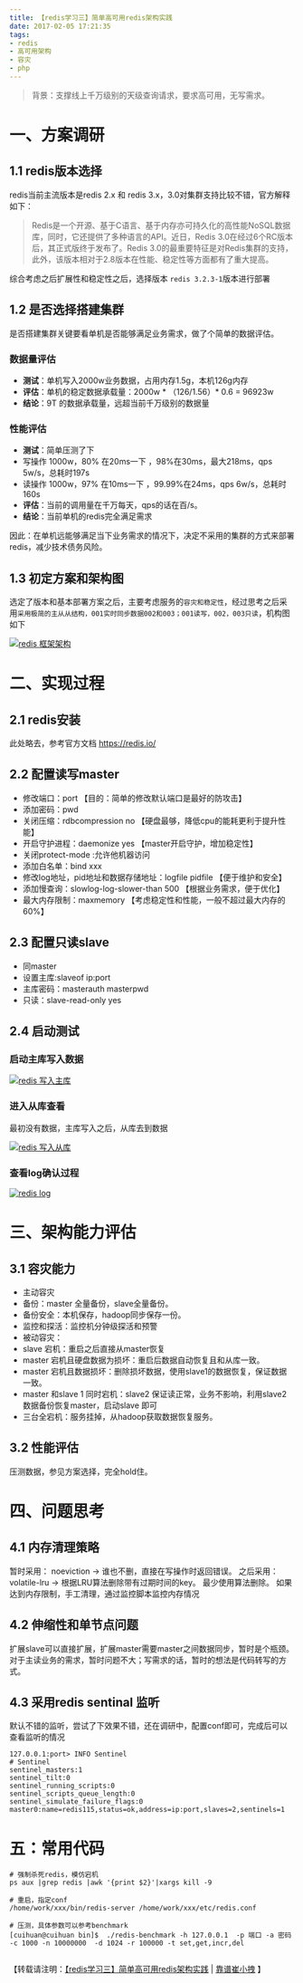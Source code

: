 ```yaml
---
title: 【redis学习三】简单高可用redis架构实践 
date: 2017-02-05 17:21:35
tags: 
- redis
- 高可用架构
- 容灾
- php
---
```

> 背景：支撑线上千万级别的天级查询请求，要求高可用，无写需求。

# 一、方案调研
## 1.1 redis版本选择
redis当前主流版本是redis 2.x 和 redis 3.x，3.0对集群支持比较不错，官方解释如下：
> Redis是一个开源、基于C语言、基于内存亦可持久化的高性能NoSQL数据库，同时，它还提供了多种语言的API。近日，Redis 3.0在经过6个RC版本后，其正式版终于发布了。Redis 3.0的最重要特征是对Redis集群的支持，此外，该版本相对于2.8版本在性能、稳定性等方面都有了重大提高。

综合考虑之后扩展性和稳定性之后，选择版本 `redis 3.2.3-1`版本进行部署
## 1.2 是否选择搭建集群

是否搭建集群关键要看单机是否能够满足业务需求，做了个简单的数据评估。

### 数据量评估
- **测试**：单机写入2000w业务数据，占用内存1.5g，本机126g内存
- **评估**：单机的稳定数据承载量：2000w * （126/1.56）* 0.6 = 96923w 
- **结论**：9T 的数据承载量，远超当前千万级别的数据量

### 性能评估
- **测试**：简单压测了下
 - 写操作 1000w，80% 在20ms一下 ，98%在30ms，最大218ms，qps 5w/s，总耗时197s
 - 读操作 1000w，97% 在10ms一下 ，99.99%在24ms，qps 6w/s，总耗时160s
- **评估**：当前的调用量在千万每天，qps的话在百/s。 
- **结论**：当前单机的redis完全满足需求

因此：在单机远能够满足当下业务需求的情况下，决定不采用的集群的方式来部署redis，减少技术债务风险。

## 1.3 初定方案和架构图
选定了版本和基本部署方案之后，主要考虑服务的`容灾和稳定性`，经过思考之后采用`采用极简的主从从结构，001实时同步数据002和003；001读写，002，003只读`，机构图如下

[![redis 框架架构](http://cuihuan.net/wp_content/new/redis/redis_3_framework.png)](http://cuihuan.net/wp_content/new/redis/redis_3_framework.png)
# 二、实现过程
## 2.1 redis安装
此处略去，参考官方文档 https://redis.io/
## 2.2 配置读写master
- 修改端口：port 【目的：简单的修改默认端口是最好的防攻击】
- 添加密码：pwd
- 关闭压缩：rdbcompression no 【硬盘最够，降低cpu的能耗更利于提升性能】
- 开启守护进程：daemonize yes 【master开启守护，增加稳定性】
- 关闭protect-mode :允许他机器访问
- 添加白名单：bind xxx
- 修改log地址，pid地址和数据存储地址：logfile pidfile 【便于维护和安全】
- 添加慢查询：slowlog-log-slower-than 500 【根据业务需求，便于优化】
- 最大内存限制：maxmemory 【考虑稳定性和性能，一般不超过最大内存的60%】

## 2.3 配置只读slave
- 同master
- 设置主库:slaveof ip:port
- 主库密码：masterauth masterpwd
- 只读：slave-read-only yes

## 2.4 启动测试
### 启动主库写入数据

[![redis 写入主库](http://cuihuan.net/wp_content/new/redis/redis_3_master.png)](http://cuihuan.net/wp_content/new/redis/redis_3_master.png)


### 进入从库查看
最初没有数据，主库写入之后，从库去到数据

[![redis 写入从库](http://cuihuan.net/wp_content/new/redis/redis_3_slave.png)](http://cuihuan.net/wp_content/new/redis/redis_3_slave.png)

### 查看log确认过程

[![redis log](http://cuihuan.net/wp_content/new/redis/redis_3_log.png)](http://cuihuan.net/wp_content/new/redis/redis_3_log.png)

# 三、架构能力评估
## 3.1 容灾能力

- 主动容灾
 - 备份：master 全量备份，slave全量备份。
 - 备份安全：本机保存，hadoop同步保存一份。
 - 监控和探活：监控机分钟级探活和预警
- 被动容灾：
 - slave 宕机：重启之后直接从master恢复
 - master 宕机且硬盘数据为损坏：重启后数据自动恢复且和从库一致。
 - master 宕机且数据损坏：删除损坏数据，使用slave1的数据恢复，保证数据一致。
 - master 和slave 1 同时宕机：slave2 保证读正常，业务不影响，利用slave2 数据备份恢复master，启动slave 即可
 - 三台全宕机：服务挂掉，从hadoop获取数据恢复服务。

## 3.2 性能评估
压测数据，参见方案选择，完全hold住。

# 四、问题思考
## 4.1 内存清理策略
暂时采用：
noeviction -> 谁也不删，直接在写操作时返回错误。
之后采用：
volatile-lru -> 根据LRU算法删除带有过期时间的key。 最少使用算法删除。
如果达到内存限制，手工清理，通过监控脚本监控内存情况

## 4.2 伸缩性和单节点问题
扩展slave可以直接扩展，扩展master需要master之间数据同步，暂时是个瓶颈。对于主读业务的需求，暂时问题不大；写需求的话，暂时的想法是代码转写的方式。

## 4.3 采用redis sentinal 监听
默认不错的监听，尝试了下效果不错，还在调研中，配置conf即可，完成后可以查看监听的情况
```
127.0.0.1:port> INFO Sentinel
# Sentinel
sentinel_masters:1
sentinel_tilt:0
sentinel_running_scripts:0
sentinel_scripts_queue_length:0
sentinel_simulate_failure_flags:0
master0:name=redis115,status=ok,address=ip:port,slaves=2,sentinels=1
```
# 五：常用代码

```
# 强制杀死redis，模仿宕机
ps aux |grep redis |awk '{print $2}'|xargs kill -9

# 重启，指定conf
/home/work/xxx/bin/redis-server /home/work/xxx/etc/redis.conf

# 压测，具体参数可以参考benchmark
[cuihuan@cuihuan bin]$  ./redis-benchmark -h 127.0.0.1  -p 端口 -a 密码  -c 1000 -n 10000000  -d 1024 -r 100000 -t set,get,incr,del


```

【转载请注明：[【redis学习三】简单高可用redis架构实践](http://cuihuan.net/2017/02/05/redis3/) | [靠谱崔小拽](http://cuihuan.net) 】